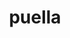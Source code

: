 ---
title: puella
meaning: girl
ch: [one, 7r, 24rv]
pos: noun
stem: puell
genend: ae
abbgender: f.
abbgender2: fem.
gender: feminine
declension: first
haudio: ../assets/audio/puella-haudio.mp3
laudio: ../assets/audio/puella-laudio.mp3
diaudio: ../assets/audio/puella-diaudio.mp3
eaudio: ../assets/audio/puella-eaudio.mp3
six: y
---